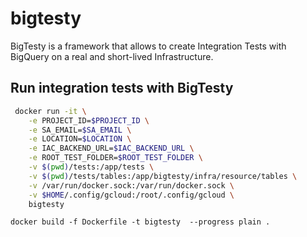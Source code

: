 # bigtesty

BigTesty is a framework that allows to create Integration Tests with BigQuery on a real and short-lived Infrastructure.

## Run integration tests with BigTesty

```bash
 docker run -it \
    -e PROJECT_ID=$PROJECT_ID \
    -e SA_EMAIL=$SA_EMAIL \
    -e LOCATION=$LOCATION \
    -e IAC_BACKEND_URL=$IAC_BACKEND_URL \
    -e ROOT_TEST_FOLDER=$ROOT_TEST_FOLDER \
    -v $(pwd)/tests:/app/tests \
    -v $(pwd)/tests/tables:/app/bigtesty/infra/resource/tables \
    -v /var/run/docker.sock:/var/run/docker.sock \
    -v $HOME/.config/gcloud:/root/.config/gcloud \
    bigtesty
```

```
docker build -f Dockerfile -t bigtesty  --progress plain .
```